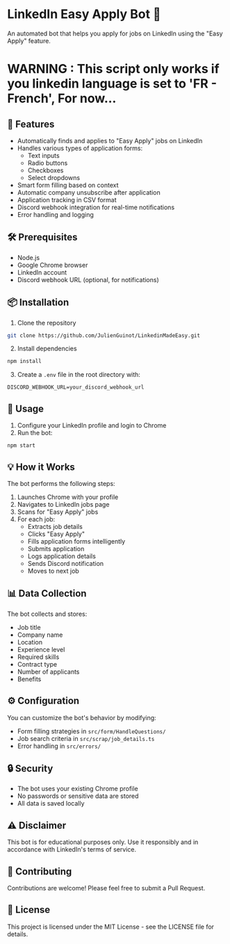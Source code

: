 # LinkedIn Easy Apply Bot 🤖

An automated bot that helps you apply for jobs on LinkedIn using the "Easy Apply" feature.


# WARNING : This script only works if you linkedin language is set to 'FR - French', For now...

## 🌟 Features

- Automatically finds and applies to "Easy Apply" jobs on LinkedIn
- Handles various types of application forms:
  - Text inputs
  - Radio buttons
  - Checkboxes
  - Select dropdowns
- Smart form filling based on context
- Automatic company unsubscribe after application
- Application tracking in CSV format
- Discord webhook integration for real-time notifications
- Error handling and logging

## 🛠️ Prerequisites

- Node.js
- Google Chrome browser
- LinkedIn account
- Discord webhook URL (optional, for notifications)

## 📦 Installation

1. Clone the repository

```bash
git clone https://github.com/JulienGuinot/LinkedinMadeEasy.git
```

2. Install dependencies

```bash
npm install
```



3. Create a `.env` file in the root directory with:

```
DISCORD_WEBHOOK_URL=your_discord_webhook_url
```



## 🚀 Usage

1. Configure your LinkedIn profile and login to Chrome
2. Run the bot:

```
npm start
```


## 💡 How it Works

The bot performs the following steps:

1. Launches Chrome with your profile
2. Navigates to LinkedIn jobs page
3. Scans for "Easy Apply" jobs
4. For each job:
   - Extracts job details
   - Clicks "Easy Apply"
   - Fills application forms intelligently
   - Submits application
   - Logs application details
   - Sends Discord notification
   - Moves to next job

## 📊 Data Collection

The bot collects and stores:
- Job title
- Company name
- Location
- Experience level
- Required skills
- Contract type
- Number of applicants
- Benefits

## ⚙️ Configuration

You can customize the bot's behavior by modifying:
- Form filling strategies in `src/form/HandleQuestions/`
- Job search criteria in `src/scrap/job_details.ts`
- Error handling in `src/errors/`

## 🔒 Security

- The bot uses your existing Chrome profile
- No passwords or sensitive data are stored
- All data is saved locally

## ⚠️ Disclaimer

This bot is for educational purposes only. Use it responsibly and in accordance with LinkedIn's terms of service.

## 🤝 Contributing

Contributions are welcome! Please feel free to submit a Pull Request.

## 📝 License

This project is licensed under the MIT License - see the LICENSE file for details.